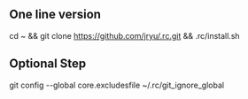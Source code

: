 ## One line version ##
cd ~ && git clone https://github.com/jryu/.rc.git && .rc/install.sh

## Optional Step ##
git config --global core.excludesfile ~/.rc/git_ignore_global
